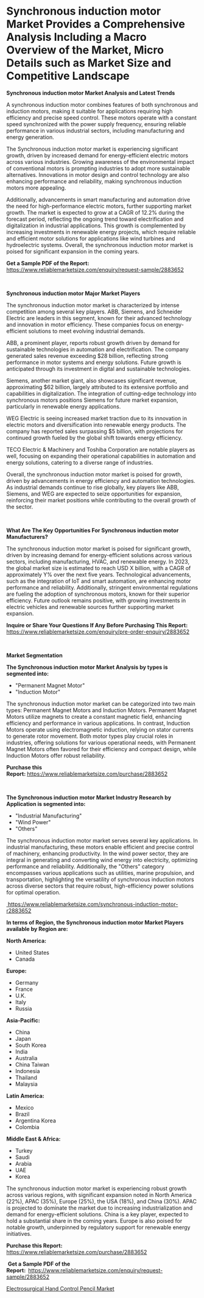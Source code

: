 <p><h1>Synchronous induction motor Market Provides a Comprehensive Analysis Including a Macro Overview of the Market, Micro Details such as Market Size and Competitive Landscape</h1></p><p><strong>Synchronous induction motor Market Analysis and Latest Trends</strong></p>
<p><p>A synchronous induction motor combines features of both synchronous and induction motors, making it suitable for applications requiring high efficiency and precise speed control. These motors operate with a constant speed synchronized with the power supply frequency, ensuring reliable performance in various industrial sectors, including manufacturing and energy generation.</p><p>The Synchronous induction motor market is experiencing significant growth, driven by increased demand for energy-efficient electric motors across various industries. Growing awareness of the environmental impact of conventional motors is prompting industries to adopt more sustainable alternatives. Innovations in motor design and control technology are also enhancing performance and reliability, making synchronous induction motors more appealing.</p><p>Additionally, advancements in smart manufacturing and automation drive the need for high-performance electric motors, further supporting market growth. The market is expected to grow at a CAGR of 12.2% during the forecast period, reflecting the ongoing trend toward electrification and digitalization in industrial applications. This growth is complemented by increasing investments in renewable energy projects, which require reliable and efficient motor solutions for applications like wind turbines and hydroelectric systems. Overall, the synchronous induction motor market is poised for significant expansion in the coming years.</p></p>
<p><strong>Get a Sample PDF of the Report:&nbsp;</strong> <a href="https://www.reliablemarketsize.com/enquiry/request-sample/2883652?utm_campaign=3112&utm_medium=2&utm_source=Github&utm_content=ia&utm_term=13032025&utm_id=synchronous-induction-motor">https://www.reliablemarketsize.com/enquiry/request-sample/2883652</a></p>
<p>&nbsp;</p>
<p><strong>Synchronous induction motor Major Market Players</strong></p>
<p><p>The synchronous induction motor market is characterized by intense competition among several key players. ABB, Siemens, and Schneider Electric are leaders in this segment, known for their advanced technology and innovation in motor efficiency. These companies focus on energy-efficient solutions to meet evolving industrial demands.</p><p>ABB, a prominent player, reports robust growth driven by demand for sustainable technologies in automation and electrification. The company generated sales revenue exceeding $28 billion, reflecting strong performance in motor systems and energy solutions. Future growth is anticipated through its investment in digital and sustainable technologies.</p><p>Siemens, another market giant, also showcases significant revenue, approximating $62 billion, largely attributed to its extensive portfolio and capabilities in digitalization. The integration of cutting-edge technology into synchronous motors positions Siemens for future market expansion, particularly in renewable energy applications.</p><p>WEG Electric is seeing increased market traction due to its innovation in electric motors and diversification into renewable energy products. The company has reported sales surpassing $5 billion, with projections for continued growth fueled by the global shift towards energy efficiency.</p><p>TECO Electric & Machinery and Toshiba Corporation are notable players as well, focusing on expanding their operational capabilities in automation and energy solutions, catering to a diverse range of industries.</p><p>Overall, the synchronous induction motor market is poised for growth, driven by advancements in energy efficiency and automation technologies. As industrial demands continue to rise globally, key players like ABB, Siemens, and WEG are expected to seize opportunities for expansion, reinforcing their market positions while contributing to the overall growth of the sector.</p></p>
<p>&nbsp;</p>
<p><strong>What Are The Key Opportunities For Synchronous induction motor Manufacturers?</strong></p>
<p><p>The synchronous induction motor market is poised for significant growth, driven by increasing demand for energy-efficient solutions across various sectors, including manufacturing, HVAC, and renewable energy. In 2023, the global market size is estimated to reach USD X billion, with a CAGR of approximately Y% over the next five years. Technological advancements, such as the integration of IoT and smart automation, are enhancing motor performance and reliability. Additionally, stringent environmental regulations are fueling the adoption of synchronous motors, known for their superior efficiency. Future outlook remains positive, with growing investments in electric vehicles and renewable sources further supporting market expansion.</p></p>
<p><strong>Inquire or Share Your Questions If Any Before Purchasing This Report:</strong> <a href="https://www.reliablemarketsize.com/enquiry/pre-order-enquiry/2883652?utm_campaign=3112&utm_medium=2&utm_source=Github&utm_content=ia&utm_term=13032025&utm_id=synchronous-induction-motor">https://www.reliablemarketsize.com/enquiry/pre-order-enquiry/2883652</a></p>
<p>&nbsp;</p>
<p><strong>Market Segmentation</strong></p>
<p><strong>The Synchronous induction motor Market Analysis by types is segmented into:</strong></p>
<p><ul><li>"Permanent Magnet Motor"</li><li>"Induction Motor"</li></ul></p>
<p><p>The synchronous induction motor market can be categorized into two main types: Permanent Magnet Motors and Induction Motors. Permanent Magnet Motors utilize magnets to create a constant magnetic field, enhancing efficiency and performance in various applications. In contrast, Induction Motors operate using electromagnetic induction, relying on stator currents to generate rotor movement. Both motor types play crucial roles in industries, offering solutions for various operational needs, with Permanent Magnet Motors often favored for their efficiency and compact design, while Induction Motors offer robust reliability.</p></p>
<p><strong>Purchase this Report:&nbsp;</strong><a href="https://www.reliablemarketsize.com/purchase/2883652?utm_campaign=3112&utm_medium=2&utm_source=Github&utm_content=ia&utm_term=13032025&utm_id=synchronous-induction-motor">https://www.reliablemarketsize.com/purchase/2883652</a></p>
<p>&nbsp;</p>
<p><strong>The Synchronous induction motor Market Industry Research by Application is segmented into:</strong></p>
<p><ul><li>"Industrial Manufacturing"</li><li>"Wind Power"</li><li>"Others"</li></ul></p>
<p><p>The synchronous induction motor market serves several key applications. In industrial manufacturing, these motors enable efficient and precise control of machinery, enhancing productivity. In the wind power sector, they are integral in generating and converting wind energy into electricity, optimizing performance and reliability. Additionally, the "Others" category encompasses various applications such as utilities, marine propulsion, and transportation, highlighting the versatility of synchronous induction motors across diverse sectors that require robust, high-efficiency power solutions for optimal operation.</p></p>
<p><a href="https://www.reliablemarketsize.com/synchronous-induction-motor-r2883652?utm_campaign=3112&utm_medium=2&utm_source=Github&utm_content=ia&utm_term=13032025&utm_id=synchronous-induction-motor">&nbsp;https://www.reliablemarketsize.com/synchronous-induction-motor-r2883652</a></p>
<p><strong>In terms of Region, the Synchronous induction motor Market Players available by Region are:</strong></p>
<p>
    <p> <strong> North America: </strong>
        <ul>
            <li>United States</li>
            <li>Canada</li>
        </ul>
        </p> 
    <p> <strong> Europe: </strong>
        <ul>
            <li>Germany</li>
            <li>France</li>
            <li>U.K.</li>
            <li>Italy</li>
            <li>Russia</li>
        </ul>
        </p> 
    <p> <strong> Asia-Pacific: </strong>
        <ul>
            <li>China</li>
            <li>Japan</li>
            <li>South Korea</li>
            <li>India</li>
            <li>Australia</li>
            <li>China Taiwan</li>
            <li>Indonesia</li>
            <li>Thailand</li>
            <li>Malaysia</li>
        </ul>
        </p> 
    <p> <strong> Latin America: </strong>
        <ul>
            <li>Mexico</li>
            <li>Brazil</li>
            <li>Argentina Korea</li>
            <li>Colombia</li>
        </ul>
        </p> 
    <p> <strong> Middle East & Africa: </strong>
        <ul>
            <li>Turkey</li>
            <li>Saudi</li>
            <li>Arabia</li>
            <li>UAE</li>
            <li>Korea</li>
        </ul>
    </p>
    </p>
<p><p>The synchronous induction motor market is experiencing robust growth across various regions, with significant expansion noted in North America (22%), APAC (35%), Europe (25%), the USA (18%), and China (30%). APAC is projected to dominate the market due to increasing industrialization and demand for energy-efficient solutions. China is a key player, expected to hold a substantial share in the coming years. Europe is also poised for notable growth, underpinned by regulatory support for renewable energy initiatives.</p></p>
<p><strong>Purchase this Report: </strong><a href="https://www.reliablemarketsize.com/purchase/2883652?utm_campaign=3112&utm_medium=2&utm_source=Github&utm_content=ia&utm_term=13032025&utm_id=synchronous-induction-motor">https://www.reliablemarketsize.com/purchase/2883652</a></p>
<p>&nbsp;<strong>Get a Sample PDF of the Report:&nbsp;&nbsp;</strong><a href="https://www.reliablemarketsize.com/enquiry/request-sample/2883652?utm_campaign=3112&utm_medium=2&utm_source=Github&utm_content=ia&utm_term=13032025&utm_id=synchronous-induction-motor">https://www.reliablemarketsize.com/enquiry/request-sample/2883652</a></p>
<p><strong></strong></p>
<p><p><a href="https://github.com/zitanebeibit9/Market-Research-Report-List-1/blob/main/electrosurgical-hand-control-pencil-market.md?utm_campaign=3112&utm_medium=2&utm_source=Github&utm_content=ia&utm_term=13032025&utm_id=synchronous-induction-motor">Electrosurgical Hand Control Pencil Market</a></p></p>